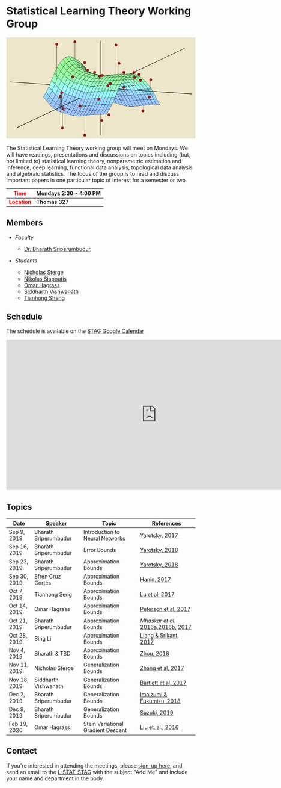 Statistical Learning Theory Working Group
====

![](stag.png)

The Statistical Learning Theory working group will meet on Mondays. We will have readings, presentations and discussions on topics including (but, not limited to) statistical learning theory, nonparametric estimation and inference, deep learning, functional data analysis, topological data analysis and algebraic statistics. The focus of the group is to read and discuss important papers in one particular topic of interest for a semester or two.


| <span style="color: red"> Time </span>     	    | Mondays 2:30 - 4:00 PM 	    |
|----------	                                        |---------------------------	    |
| <span style="color: red"> **Location** </span>  | **Thomas 327**               	    |


Members
----
* *Faculty*
	* [Dr. Bharath Sriperumbudur](http://personal.psu.edu/bks18/)

* *Students*
	* [Nicholas Sterge](https://stat.psu.edu/people/nzs5368)
	* [Nikolas Siapoutis](https://stat.psu.edu/people/nzs30)
	* [Omar Hagrass](https://stat.psu.edu/people/oih3)
	* [Siddharth Vishwanath](https://sidv23.github.io/)
	* [Tianhong Sheng](http://www.personal.psu.edu/txs514/)

Schedule
----

The schedule is available on the [STAG Google Calendar](https://calendar.google.com/calendar?cid=dDNqbXA3MWcyZ2Uya241NGtoN2FmbDM1dWdAZ3JvdXAuY2FsZW5kYXIuZ29vZ2xlLmNvbQ)



<iframe src="https://calendar.google.com/calendar/embed?height=400&amp;wkst=1&amp;bgcolor=%237CB342&amp;ctz=America%2FNew_York&amp;src=dDNqbXA3MWcyZ2Uya241NGtoN2FmbDM1dWdAZ3JvdXAuY2FsZW5kYXIuZ29vZ2xlLmNvbQ&amp;color=%238E24AA&amp;showTitle=0&amp;showNav=0&amp;showDate=1&amp;showPrint=0&amp;showTabs=1&amp;showCalendars=0&amp;mode=AGENDA" style="border-width:0" width="800" height="400" frameborder="0" scrolling="no"></iframe>


Topics
----

| Date     	    | Speaker     | Topic          | References |
|-------------- |----------   |----------------| ---------- |
| Sep  9, 2019 	|     Bharath Sriperumbudur     | Introduction to Neural Networks   | [Yarotsky, 2017](https://arxiv.org/abs/1610.01145)  |
| Sep  16, 2019 	|     Bharath Sriperumbudur     | Error Bounds  | [Yarotsky, 2018](https://arxiv.org/abs/1802.03620)  |
| Sep  23, 2019 	|     Bharath Sriperumbudur     | Approximation Bounds  | [Yarotsky, 2018](https://arxiv.org/abs/1802.03620)  |
| Sep  30, 2019 	|     Efren Cruz Cortés     | Approximation Bounds  | [Hanin, 2017](https://arxiv.org/abs/1708.02691)  |
| Oct  7, 2019 	|     Tianhong Seng     | Approximation Bounds  | [Lu et al, 2017](/Approximation/Lu-17-NIPS)  |
| Oct  14, 2019 	|     Omar Hagrass     | Approximation Bounds  | [Peterson et al, 2017](/Approximation/Peterson17arXiv.pdf)  |
| Oct  21, 2019 	|     Bharath Sriperumbudur     | Approximation Bounds  | *Mhaskar et al.* [2016a](/Approximation/Mhaskar-1.pdf),[2016b](/Approximation/Mhaskar-2.pdf), [2017](/Approximation/Mhaskar-3.pdf)  |
| Oct  28, 2019 	|     Bing Li     | Approximation Bounds  | [Liang & Srikant, 2017](/Approximation/Liang-Srikant-ICLR.pdf)  |
| Nov  4, 2019 	|     Bharath & TBD     | Approximation Bounds  | [Zhou, 2018](/Approximation/Ding-xuan-cnn-18.pdf)  |
| Nov  11, 2019 	|     Nicholas Sterge     | Generalization Bounds  | [Zhang et al, 2017](/Generalization/Recht.pdf)  |
| Nov  18, 2019 	|     Siddharth Vishwanath     | Generalization Bounds  | [Bartlett et al, 2017](/Generalization/Bartlett2017full.pdf)  |
| Dec  2, 2019 	|     Bharath Sriperumbudur     | Generalization Bounds  | [Imaizumi & Fukumizu, 2018](/Generalization/Kenji.pdf)  |
| Dec  9, 2019 	|     Bharath Sriperumbudur     | Generalization Bounds  | [Suzuki, 2019](/Generalization/Taiji-besov.pdf)  |
| Feb  19, 2020 	|     Omar Hagrass     | Stein Variational Gradient Descent  | [Liu et. al., 2016](/Stein/liu-2017.pdf)  |

Contact
----

If you're interested in attending the meetings, please [sign-up here](https://forms.gle/xFZGmoPqh75gaj4X6), and send an email to the [L-STAT-STAG](mailto:l-stat-stag-subscribe-request@lists.psu.edu) with the subject "Add Me" and include your name and department in the body.
